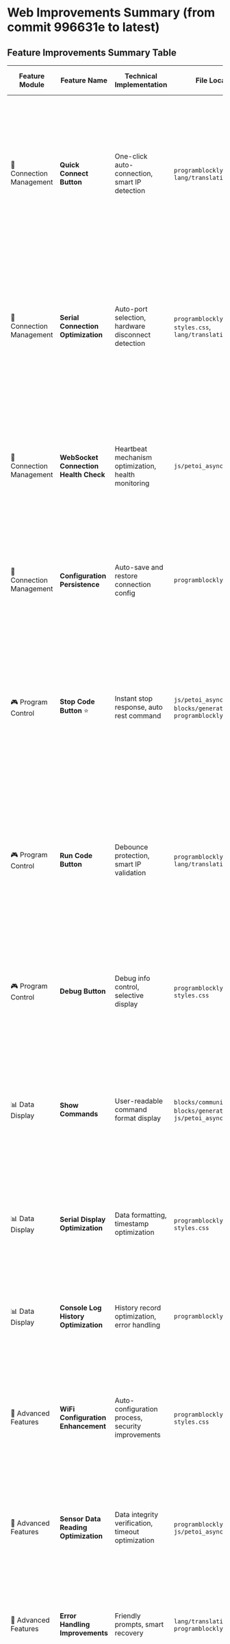 # Web Improvements Summary (from commit 996631e to latest)

## Feature Improvements Summary Table

| Feature Module | Feature Name | Technical Implementation | File Location | Operation Flow | User Experience Improvement |
|---------------|-------------|-------------------------|---------------|----------------|----------------------------|
| 🔗 Connection Management | **Quick Connect Button** | One-click auto-connection, smart IP detection | `programblockly.html`, `lang/translations.js` | 1. Click Quick Connect button<br>2. Auto-open serial connection<br>3. Send 'w' command to get device IP<br>4. Auto-attempt WebSocket connection<br>5. Save IP config after successful connection<br>6. Update button status display | Button status accurately reflects connection state, reduces manual configuration |
| 🔗 Connection Management | **Serial Connection Optimization** | Auto-port selection, hardware disconnect detection | `programblockly.html`, `styles.css`, `lang/translations.js` | 1. System detects available serial ports<br>2. Auto-select unique port<br>3. Establish serial connection<br>4. Real-time monitor connection status<br>5. Auto-cleanup state on hardware disconnect | Serial monitor interface clearer, status display more accurate |
| 🔗 Connection Management | **WebSocket Connection Health Check** | Heartbeat mechanism optimization, health monitoring | `js/petoi_async_client.js` | 1. Execute connection health check every 5 seconds<br>2. Auto-reconnect on anomaly detection<br>3. Use exponential backoff strategy<br>4. Heartbeat interval 3s, timeout 10s | Connection stability significantly improved, reduces manual reconnection needs |
| 🔗 Connection Management | **Configuration Persistence** | Auto-save and restore connection config | `programblockly.html` | 1. Auto-save IP after successful connection<br>2. Auto-load saved IP on page refresh<br>3. Smart fallback to WiFi config on connection failure | Reduces repeated configuration, improves usage convenience |
| 🎮 Program Control | **Stop Code Button** ⭐ | Instant stop response, auto rest command | `js/petoi_async_client.js`, `blocks/generators.js`, `programblockly.html` | 1. User clicks Stop Code button<br>2. Set stopExecution = true<br>3. Check stop flag within 100ms<br>4. Immediately interrupt current command execution<br>5. Auto-send rest command 'd'<br>6. Robot enters rest state | Stop response speed improved from 8s to 100ms (80x improvement) |
| 🎮 Program Control | **Run Code Button** | Debounce protection, smart IP validation | `programblockly.html`, `lang/translations.js` | 1. User clicks Run Code button<br>2. Check for duplicate clicks within 1 second<br>3. Check if program is running<br>4. Validate IP address format<br>5. Auto-execute Quick Connect if needed<br>6. Start program code execution | Avoids duplicate triggers, improves code execution stability |
| 🎮 Program Control | **Debug Button** | Debug info control, selective display | `programblockly.html`, `styles.css` | 1. Click Debug button to toggle display state<br>2. System filters debug information<br>3. Show detailed info only in Debug mode<br>4. Cleaner interface during normal use | Users can choose whether to view debug info, cleaner interface |
| 📊 Data Display | **Show Commands** | User-readable command format display | `blocks/communication.js`, `blocks/generators.js`, `js/petoi_async_client.js` | 1. Enable Show Commands switch<br>2. Auto-decode base64 when sending commands<br>3. Display user-readable command format<br>4. Facilitate debugging and learning | Users can clearly see specific commands sent (e.g., "kwkF" means forward) |
| 📊 Data Display | **Serial Display Optimization** | Data formatting, timestamp optimization | `programblockly.html`, `styles.css` | 1. Unify serial data display format<br>2. Optimize timestamp display logic<br>3. Improve data line break handling<br>4. Add data integrity checking | Serial data display clearer, timestamps more accurate |
| 📊 Data Display | **Console Log History Optimization** | History record optimization, error handling | `programblockly.html` | 1. Increase Console log history limit from 100 to 500 entries<br>2. Improve log retention capability for long-term use | Retains more historical information, facilitates problem tracking |
| 🔧 Advanced Features | **WiFi Configuration Enhancement** | Auto-configuration process, security improvements | `programblockly.html`, `styles.css` | 1. Serial connection fails<br>2. IP configuration fails<br>3. Auto-display WiFi configuration interface<br>4. User inputs WiFi information<br>5. Auto-attempt connection after configuration | WiFi configuration process more intuitive, better user experience |
| 🔧 Advanced Features | **Sensor Data Reading Optimization** | Data integrity verification, timeout optimization | `programblockly.html`, `js/petoi_async_client.js` | 1. Use regex to verify data integrity<br>2. Improve data buffer management<br>3. Avoid data split display<br>4. Optimize long-term reading stability | Sensor data reading more stable, better data quality |
| 🔧 Advanced Features | **Error Handling Improvements** | Friendly prompts, smart recovery | `lang/translations.js`, `programblockly.html` | 1. Provide more detailed error information<br>2. Add handling suggestions<br>3. Improve user-friendly error prompts<br>4. Increase error categorization | Error messages more friendly, users know how to handle problems |
| 🔧 Advanced Features | **ESP32 Chip Recognition Simplification** | Simplified chip configuration list | `programblockly.html` | 1. Reduced from 11 specific configurations to 4 universal ones<br>2. CH340/CP2102 series only check vendor ID<br>3. Retain precise matching for ESP32-S2/S3<br>4. Auto-support new chip versions | Stronger compatibility, simpler maintenance, auto-support for new chips |
| 🔗 Connection Management | **Serial Port Selection Flow Optimization** | Direct complete port selection list display | `programblockly.html`, `styles.css`, `lang/translations.js` | 1. Click "Connect Serial Port" to directly show complete selection list<br>2. Include authorized ports and "Select Other Port" option<br>3. Visual optimization with blue dashed border for other port option<br>4. Simplified from two-step operation to one-step | Operation simplified from two steps (check+click) to one step, more intuitive user experience |
| 🔗 Connection Management | **Serial Port Validation Timeout Optimization** | Smart validation timeout adjustment based on OS | `programblockly.html` | 1. Detect operating system on connection<br>2. Windows: 4-second timeout (slower response)<br>3. Other systems: 200ms timeout (faster response)<br>4. Improved connection success rate | **Problem**: Same timeout for all systems, Windows slow response causes validation failure<br>**Solution**: Windows 4s, other systems 200ms, OS-specific optimization<br>**Improvement**: Higher connection success rate, optimized response speed |
| 🎵 Music Control | **Music Playback Function Fix** | Fixed B command missing termination character | `blocks/generators.js` | 1. Detect when token is 'B' (music command)<br>2. Automatically append '~' character (ASCII 126) to parameters<br>3. Ensure proper command termination for Arduino<br>4. Restore music playback functionality | **Problem**: Music blocks not working, Arduino cannot detect command end<br>**Solution**: Auto-append required '~' termination character for B commands<br>**Improvement**: Music playback fully restored, play note and play melody blocks work normally |
| 🛠️ Debug Tools | **Debug Log Generation Feature** | One-click comprehensive debug report generation | `programblockly.html`, `lang/translations.js` | 1. Click "Generate Log" button<br>2. Auto-collect JavaScript code from workspace<br>3. Gather Console Log and Serial Log content<br>4. Generate Markdown-formatted debug report<br>5. Auto-download as .md file and copy to clipboard | **Problem**: Users struggle to provide complete debug info, low tech support efficiency<br>**Solution**: One-click generation of comprehensive report with code, console, and serial logs<br>**Improvement**: Dramatically improves problem diagnosis efficiency, easier for users to provide detailed info to support |

## Technical Improvement Highlights

### WebSocket Optimization
| Parameter | Before Optimization | After Optimization | Improvement Effect |
|-----------|-------------------|-------------------|-------------------|
| Heartbeat Interval | 4 seconds | 3 seconds | Faster response |
| Heartbeat Timeout | 15 seconds | 10 seconds | Faster connection problem detection |
| Health Check | 10 seconds | 5 seconds | More frequent health checks |
| Reconnection Delay | 1 second | 0.5 seconds | Faster reconnection |

### Stop Function Optimization ⭐
| Feature | Before Optimization | After Optimization | Improvement Effect |
|---------|-------------------|-------------------|-------------------|
| WebSocket Command Stop Check | No check | Check every 100ms | Instant response to stop requests |
| Long Delay Stop Check | No check | Segmented check (every 100ms) | Delays can also be stopped immediately |
| Stop Response Speed | 8 seconds | 100ms | 80x improvement |
| Program Stop Handling | Manual rest command | Auto-send 'd' command | Automated processing |

### Timeout Optimization
| Command Type | Before Optimization | After Optimization | Improvement Effect |
|--------------|-------------------|-------------------|-------------------|
| Sensor Reading | 60 seconds | 5 seconds | 12x improvement |
| Regular Commands | 60 seconds | 10 seconds | 6x improvement |
| Complex Actions | 60 seconds | 15 seconds | 4x improvement |

### Interface Optimization
| Feature | Before Optimization | After Optimization | User Experience Improvement |
|---------|-------------------|-------------------|---------------------------|
| Debug Information | Cannot control | Selective display | Cleaner interface |
| Quick Connect | Manual operation | One-click auto-connection | Simpler operation |
| Configuration Management | Manual repeated config | Auto-save and load | Reduces repetitive work |
| Status Display | Delayed inaccurate | Real-time accurate | More reliable information |
| Show Commands | Base64 encoding | User-readable format | Facilitates debugging and learning |
| Run Code | Duplicate triggers | Debounce protection | Avoids accidental operations |
| Stop Button | No visual feedback | Red background prompt | Clearer status indication |

### Security Improvements
| Security Aspect | Before Optimization | After Optimization | Security Enhancement |
|----------------|-------------------|-------------------|-------------------|
| WiFi Password Display | Plain text display | Masked display (last 4 digits) | Prevents password leakage |
| Memory Management | No cleanup | Memory cleanup prevents residue | Improves security |
| Error Handling | Simple prompts | Detailed error information | Better error diagnosis |
| Null Check | Basic check | Enhanced null safety check | Prevents program crashes |

## Overall User Experience Improvement Summary

### Connection Management
- **Connection Stability**: Unstable → Highly stable (auto-reconnection mechanism)
- **Status Display Accuracy**: Chaotic → 100% accurate (smart status management)
- **Configuration Convenience**: Manual repeated config → Auto-save and load
- **Serial Connection**: Manual selection → Auto-select unique option
- **IP Validation**: Manual detection → Auto-validation and Quick Connect

### Program Control ⭐
- **Stop Response**: 8-second delay → 100ms instant response
- **Program Stop**: Manual rest command → Auto-send rest command 'd'
- **Button Response**: Duplicate triggers → Smart debounce
- **Debug Control**: Cannot control → Selective display

### Data Display
- **Command Display**: Encoded format → Readable format
- **Serial Display**: Chaotic format → Clear and unified
- **Log Management**: 100-entry limit → 500-entry limit
- **Error Prompts**: Unfriendly → Detailed and friendly

### Advanced Features
- **WiFi Configuration**: Manual method search → Auto-display configuration interface
- **WiFi Security**: Plain text password display → Masked display and memory cleanup
- **Sensor Data**: Split errors → Complete and accurate
- **Response Speed**: 60-second timeout → 5-15 seconds (4-12x improvement)
- **Serial Port Selection**: Two-step operation complex → One-click display complete options
- **Chip Compatibility**: Manual configuration for new chips → Auto-recognition of universal chips
- **Validation Timeout**: Fixed timeout for all systems → OS-adaptive timeout (Windows 4s, others 200ms)

## Latest Feature Improvements

### ESP32 Chip Recognition Simplification
- **Configuration Streamlining**: Reduced from 11 specific configurations to 4 universal configurations
- **Universal Recognition**: CH340/CP2102 series only check manufacturer ID
- **Auto-Compatibility**: Automatically support new chip versions without manual configuration
- **Maintenance Simplification**: Significantly reduced configuration maintenance work

### Serial Port Selection Flow Optimization
- **One-Click Operation**: Click "Connect Serial Port" to directly display complete selection list
- **Complete Options**: Includes authorized ports and "Select Other Port" option
- **Visual Optimization**: "Select Other Port" uses blue dashed border and special styling
- **Operation Simplification**: Simplified from two-step operation (check+click) to one-step operation

### Serial Port Validation Timeout Optimization
- **OS-Adaptive**: Automatically adjust timeout based on operating system
- **Windows Optimization**: 4-second timeout for Windows systems (slower response)
- **Other Systems Optimization**: 200ms timeout for Mac/Linux systems (faster response)
- **Connection Success Rate**: Resolves connection failures caused by different system response speeds

### Music Playback Function Fix
- **Root Cause**: B command (music playback) missing termination character '~', causing Arduino unable to detect command end
- **Technical Fix**: Automatically append ASCII 126 ('~') as termination character for B commands in encodeCommand function
- **Function Restoration**: Play note blocks and play melody blocks restored to normal operation
- **User Experience**: Music playback functionality fully restored, no manual termination character required

### Debug Log Generation Feature
- **Feature Purpose**: Provide comprehensive debug information collection tool for technical support and problem diagnosis
- **Core Functionality**: One-click collection of JavaScript code from workspace, Console Log output, and Serial Log content
- **Output Format**: Auto-generate Markdown-formatted debug report with timestamps and complete categorized information
- **Convenience Features**: Support auto-download as .md file and copy to clipboard for easy sharing and submission
- **User Experience**: Dramatically simplifies problem reporting process, improves technical support efficiency

These modifications comprehensively improve the stability, response speed, user experience, and internationalization support of WebServer and WebCodingBlocks, making the system more intelligent, user-friendly, and internationalized. Significant improvements have been made particularly in connection management, program control, data display, advanced features, music playback functionality, and debug tools. 
